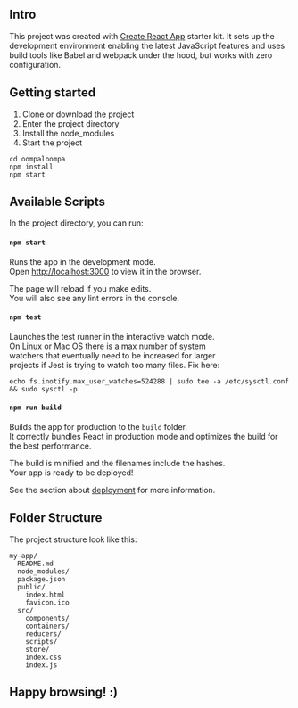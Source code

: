 ## Intro
This project was created with [Create React App](https://github.com/facebookincubator/create-react-app) starter kit. It sets up the development environment enabling the latest JavaScript features and uses build tools like Babel and webpack under the hood, but works with zero configuration.


## Getting started

1. Clone or download the project
2. Enter the project directory
3. Install the node_modules
4. Start the project
````
cd oompaloompa
npm install
npm start
````


## Available Scripts

In the project directory, you can run:

#### `npm start`

Runs the app in the development mode.<br>
Open [http://localhost:3000](http://localhost:3000) to view it in the browser.

The page will reload if you make edits.<br>
You will also see any lint errors in the console.


#### `npm test`

Launches the test runner in the interactive watch mode.<br>
On Linux or Mac OS there is a max number of system<br>
watchers that eventually need to be increased for larger<br>
projects if Jest is trying to watch too many files. Fix here:
````
echo fs.inotify.max_user_watches=524288 | sudo tee -a /etc/sysctl.conf && sudo sysctl -p
```` 


#### `npm run build`

Builds the app for production to the `build` folder.<br>
It correctly bundles React in production mode and optimizes the build for the best performance.

The build is minified and the filenames include the hashes.<br>
Your app is ready to be deployed!

See the section about [deployment](#deployment) for more information.


## Folder Structure

The project structure look like this:

```
my-app/
  README.md
  node_modules/
  package.json
  public/
    index.html
    favicon.ico
  src/
    components/
    containers/
    reducers/
    scripts/
    store/ 
    index.css
    index.js
```

## Happy browsing! :)
